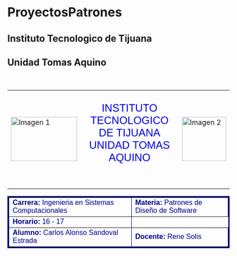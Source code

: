 # ProyectosPatrones
## Instituto Tecnologico de Tijuana
## Unidad Tomas Aquino
<body>
    <table border="0" align="Center">
        <tr>
            <td><img src="logo2.jpg" alt="Imagen 1" width="150" height="100"></td>
            <td><font face="Arial,Tahoma" Size=5 Color="#0101DF">
                <p align=Center>
                    INSTITUTO TECNOLOGICO DE TIJUANA<br>
                    UNIDAD TOMAS AQUINO<br><br>
                </p></font></td>
            <td><img src="logo1.jpg" alt="Imagen 2" width="100" height="100"></td><br>
        </tr>
    </table>
    <table border =3 bordercolor="Navy" align="center" width="100%">
        <tr>
            <td><font face="Arial" Size="3" Color="DarkBlue"><b>Carrera: </b>Ingenieria en Sistemas Computacionales</font></td>
            <td><font face="Arial" Size="3" Color="DarkBlue"><b>Materia: </b>Patrones de Diseño de Software</font></td>
        </tr>
        <tr>
            <td><font face="Arial" Size="3" Color="DarkBlue"><b>Horario: </b>16 - 17</font></td>
        </tr>
        <tr>
            <td><font face="Arial" Size="3" Color="DarkBlue"><b>Alumno: </b>Carlos Alonso Sandoval Estrada</font></td>
            <td><font face="Arial" Size="3" Color="DarkBlue"><b>Docente: </b>Rene Solis</font></td>
        </tr>
    </table>
</body>
